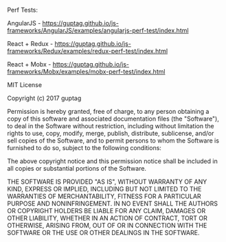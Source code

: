 Perf Tests:

AngularJS - https://guptag.github.io/js-frameworks/AngularJS/examples/angularjs-perf-test/index.html

React + Redux - https://guptag.github.io/js-frameworks/Redux/examples/redux-perf-test/index.html

React + Mobx - https://guptag.github.io/js-frameworks/Mobx/examples/mobx-perf-test/index.html






MIT License

Copyright (c) 2017 guptag

Permission is hereby granted, free of charge, to any person obtaining a copy
of this software and associated documentation files (the "Software"), to deal
in the Software without restriction, including without limitation the rights
to use, copy, modify, merge, publish, distribute, sublicense, and/or sell
copies of the Software, and to permit persons to whom the Software is
furnished to do so, subject to the following conditions:

The above copyright notice and this permission notice shall be included in all
copies or substantial portions of the Software.

THE SOFTWARE IS PROVIDED "AS IS", WITHOUT WARRANTY OF ANY KIND, EXPRESS OR
IMPLIED, INCLUDING BUT NOT LIMITED TO THE WARRANTIES OF MERCHANTABILITY,
FITNESS FOR A PARTICULAR PURPOSE AND NONINFRINGEMENT. IN NO EVENT SHALL THE
AUTHORS OR COPYRIGHT HOLDERS BE LIABLE FOR ANY CLAIM, DAMAGES OR OTHER
LIABILITY, WHETHER IN AN ACTION OF CONTRACT, TORT OR OTHERWISE, ARISING FROM,
OUT OF OR IN CONNECTION WITH THE SOFTWARE OR THE USE OR OTHER DEALINGS IN THE
SOFTWARE.
